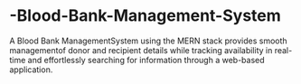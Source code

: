 # -Blood-Bank-Management-System
A Blood Bank ManagementSystem using the MERN  stack provides smooth managementof donor and recipient details while tracking  availability in real-time and effortlessly searching for information through a  web-based application.
